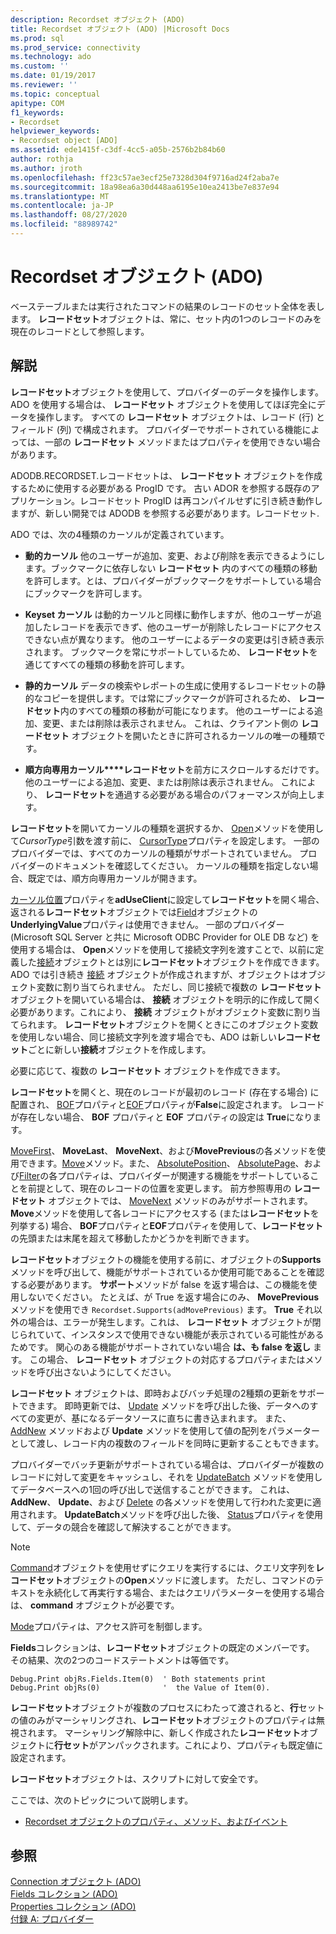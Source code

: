 ```yaml
---
description: Recordset オブジェクト (ADO)
title: Recordset オブジェクト (ADO) |Microsoft Docs
ms.prod: sql
ms.prod_service: connectivity
ms.technology: ado
ms.custom: ''
ms.date: 01/19/2017
ms.reviewer: ''
ms.topic: conceptual
apitype: COM
f1_keywords:
- Recordset
helpviewer_keywords:
- Recordset object [ADO]
ms.assetid: ede1415f-c3df-4cc5-a05b-2576b2b84b60
author: rothja
ms.author: jroth
ms.openlocfilehash: ff23c57ae3ecf25e7328d304f9716ad24f2aba7e
ms.sourcegitcommit: 18a98ea6a30d448aa6195e10ea2413be7e837e94
ms.translationtype: MT
ms.contentlocale: ja-JP
ms.lasthandoff: 08/27/2020
ms.locfileid: "88989742"
---
```

# <a name="recordset-object-ado"></a>Recordset オブジェクト (ADO)
ベーステーブルまたは実行されたコマンドの結果のレコードのセット全体を表します。 **レコードセット**オブジェクトは、常に、セット内の1つのレコードのみを現在のレコードとして参照します。  
  
## <a name="remarks"></a>解説  
 **レコードセット**オブジェクトを使用して、プロバイダーのデータを操作します。 ADO を使用する場合は、 **レコードセット** オブジェクトを使用してほぼ完全にデータを操作します。 すべての **レコードセット** オブジェクトは、レコード (行) とフィールド (列) で構成されます。 プロバイダーでサポートされている機能によっては、一部の **レコードセット** メソッドまたはプロパティを使用できない場合があります。  
  
 ADODB.RECORDSET.レコードセットは、 **レコードセット** オブジェクトを作成するために使用する必要がある ProgID です。 古い ADOR を参照する既存のアプリケーション。レコードセット ProgID は再コンパイルせずに引き続き動作しますが、新しい開発では ADODB を参照する必要があります。レコードセット.  
  
 ADO では、次の4種類のカーソルが定義されています。  
  
-   **動的カーソル** 他のユーザーが追加、変更、および削除を表示できるようにします。ブックマークに依存しない **レコードセット** 内のすべての種類の移動を許可します。とは、プロバイダーがブックマークをサポートしている場合にブックマークを許可します。  
  
-   **Keyset カーソル** は動的カーソルと同様に動作しますが、他のユーザーが追加したレコードを表示できず、他のユーザーが削除したレコードにアクセスできない点が異なります。 他のユーザーによるデータの変更は引き続き表示されます。 ブックマークを常にサポートしているため、 **レコードセット**を通じてすべての種類の移動を許可します。  
  
-   **静的カーソル** データの検索やレポートの生成に使用するレコードセットの静的なコピーを提供します。では常にブックマークが許可されるため、 **レコードセット**内のすべての種類の移動が可能になります。 他のユーザーによる追加、変更、または削除は表示されません。 これは、クライアント側の **レコードセット** オブジェクトを開いたときに許可されるカーソルの唯一の種類です。  
  
-   **順方向専用カーソル****レコードセット**を前方にスクロールするだけです。 他のユーザーによる追加、変更、または削除は表示されません。 これにより、 **レコードセット**を通過する必要がある場合のパフォーマンスが向上します。  
  
 **レコードセット**を開いてカーソルの種類を選択するか、 [Open](./open-method-ado-recordset.md)メソッドを使用して*CursorType*引数を渡す前に、 [CursorType](./cursortype-property-ado.md)プロパティを設定します。 一部のプロバイダーでは、すべてのカーソルの種類がサポートされていません。 プロバイダーのドキュメントを確認してください。 カーソルの種類を指定しない場合、既定では、順方向専用カーソルが開きます。  
  
 [カーソル位置](./cursorlocation-property-ado.md)プロパティを**adUseClient**に設定して**レコードセット**を開く場合、返される**レコードセット**オブジェクトでは[Field](./field-object.md)オブジェクトの**UnderlyingValue**プロパティは使用できません。 一部のプロバイダー (Microsoft SQL Server と共に Microsoft ODBC Provider for OLE DB など) を使用する場合は、 **Open**メソッドを使用して接続文字列を渡すことで、以前に定義した[接続](./connection-object-ado.md)オブジェクトとは別に**レコードセット**オブジェクトを作成できます。 ADO では引き続き [接続](./connection-object-ado.md) オブジェクトが作成されますが、オブジェクトはオブジェクト変数に割り当てられません。 ただし、同じ接続で複数の **レコードセット** オブジェクトを開いている場合は、 **接続** オブジェクトを明示的に作成して開く必要があります。これにより、 **接続** オブジェクトがオブジェクト変数に割り当てられます。 **レコードセット**オブジェクトを開くときにこのオブジェクト変数を使用しない場合、同じ接続文字列を渡す場合でも、ADO は新しい**レコードセット**ごとに新しい**接続**オブジェクトを作成します。  
  
 必要に応じて、複数の **レコードセット** オブジェクトを作成できます。  
  
 **レコードセット**を開くと、現在のレコードが最初のレコード (存在する場合) に配置され、 [BOF](./bof-eof-properties-ado.md)プロパティと[EOF](./bof-eof-properties-ado.md)プロパティが**False**に設定されます。 レコードが存在しない場合、 **BOF** プロパティと **EOF** プロパティの設定は **True**になります。  
  
 [MoveFirst](./movefirst-movelast-movenext-and-moveprevious-methods-ado.md)、 **MoveLast**、 **MoveNext**、および**MovePrevious**の各メソッドを使用できます。[Move](./move-method-ado.md)メソッド。また、 [AbsolutePosition](./absoluteposition-property-ado.md)、 [AbsolutePage](./absolutepage-property-ado.md)、および[Filter](./filter-property.md)の各プロパティは、プロバイダーが関連する機能をサポートしていることを前提として、現在のレコードの位置を変更します。 前方参照専用の **レコードセット** オブジェクトでは、 [MoveNext](./movefirst-movelast-movenext-and-moveprevious-methods-ado.md) メソッドのみがサポートされます。 **Move**メソッドを使用して各レコードにアクセスする (または**レコードセット**を列挙する) 場合、 **BOF**プロパティと**EOF**プロパティを使用して、**レコードセット**の先頭または末尾を超えて移動したかどうかを判断できます。  
  
 **レコードセット**オブジェクトの機能を使用する前に、オブジェクトの**Supports**メソッドを呼び出して、機能がサポートされているか使用可能であることを確認する必要があります。 **サポート**メソッドが false を返す場合は、この機能を使用しないでください。 たとえば、が True を返す場合にのみ、 **MovePrevious**メソッドを使用でき `Recordset.Supports(adMovePrevious)` ます。 **True** それ以外の場合は、エラーが発生します。これは、 **レコードセット** オブジェクトが閉じられていて、インスタンスで使用できない機能が表示されている可能性があるためです。 関心のある機能がサポートされていない場合 **は、も false を返し** ます。 この場合、 **レコードセット** オブジェクトの対応するプロパティまたはメソッドを呼び出さないようにしてください。  
  
 **レコードセット** オブジェクトは、即時およびバッチ処理の2種類の更新をサポートできます。 即時更新では、 [Update](./update-method.md) メソッドを呼び出した後、データへのすべての変更が、基になるデータソースに直ちに書き込まれます。 また、 [AddNew](./addnew-method-ado.md) メソッドおよび **Update** メソッドを使用して値の配列をパラメーターとして渡し、レコード内の複数のフィールドを同時に更新することもできます。  
  
 プロバイダーでバッチ更新がサポートされている場合は、プロバイダーが複数のレコードに対して変更をキャッシュし、それを [UpdateBatch](./updatebatch-method.md) メソッドを使用してデータベースへの1回の呼び出しで送信することができます。 これは、 **AddNew**、 **Update**、および [Delete](./delete-method-ado-recordset.md) の各メソッドを使用して行われた変更に適用されます。 **UpdateBatch**メソッドを呼び出した後、 [Status](./status-property-ado-recordset.md)プロパティを使用して、データの競合を確認して解決することができます。  
  
> [!NOTE]
>  [Command](./command-object-ado.md)オブジェクトを使用せずにクエリを実行するには、クエリ文字列を**レコードセット**オブジェクトの**Open**メソッドに渡します。 ただし、コマンドのテキストを永続化して再実行する場合、またはクエリパラメーターを使用する場合は、 **command** オブジェクトが必要です。  
  
 [Mode](./mode-property-ado.md)プロパティは、アクセス許可を制御します。  
  
 **Fields**コレクションは、**レコードセット**オブジェクトの既定のメンバーです。 その結果、次の2つのコードステートメントは等価です。  
  
```  
Debug.Print objRs.Fields.Item(0)  ' Both statements print   
Debug.Print objRs(0)              '  the Value of Item(0).  
```  
  
 **レコードセット**オブジェクトが複数のプロセスにわたって渡されると、**行**セットの値のみがマーシャリングされ、**レコードセット**オブジェクトのプロパティは無視されます。 マーシャリング解除中に、新しく作成された**レコードセット**オブジェクトに**行セット**がアンパックされます。これにより、プロパティも既定値に設定されます。  
  
 **レコードセット**オブジェクトは、スクリプトに対して安全です。  
  
 ここでは、次のトピックについて説明します。  
  
-   [Recordset オブジェクトのプロパティ、メソッド、およびイベント](./recordset-object-properties-methods-and-events.md)  
  
## <a name="see-also"></a>参照  
 [Connection オブジェクト (ADO)](./connection-object-ado.md)   
 [Fields コレクション (ADO)](./fields-collection-ado.md)   
 [Properties コレクション (ADO)](./properties-collection-ado.md)   
 [付録 A: プロバイダー](../../guide/appendixes/appendix-a-providers.md)